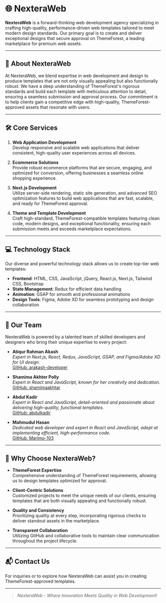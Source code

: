 # 🌐 NexteraWeb

**NexteraWeb** is a forward-thinking web development agency specializing in crafting high-quality, performance-driven web templates tailored to meet modern design standards. Our primary goal is to create and deliver exceptional designs that secure approval on ThemeForest, a leading marketplace for premium web assets.

---

## 🚀 About NexteraWeb

At NexteraWeb, we blend expertise in web development and design to produce templates that are not only visually appealing but also functionally robust. We have a deep understanding of ThemeForest's rigorous standards and build each template with meticulous attention to detail, ensuring a seamless submission and approval process. Our commitment is to help clients gain a competitive edge with high-quality, ThemeForest-approved assets that resonate with users.

---

## 🛠️ Core Services

1. **Web Application Development**  
   Develop responsive and scalable web applications that deliver consistent, high-quality user experiences across all devices.

2. **Ecommerce Solutions**  
   Provide robust ecommerce platforms that are secure, engaging, and optimized for conversion, offering businesses a seamless online shopping experience.

3. **Next.js Development**  
   Utilize server-side rendering, static site generation, and advanced SEO optimization features to build web applications that are fast, scalable, and ready for ThemeForest approval.

4. **Theme and Template Development**  
   Craft high-standard, ThemeForest-compatible templates featuring clean code, modern designs, and exceptional functionality, ensuring each submission meets and exceeds marketplace expectations.

---

## 💻 Technology Stack

Our diverse and powerful technology stack allows us to create top-tier web templates:

- **Frontend**: HTML, CSS, JavaScript, jQuery, React.js, Next.js, Tailwind CSS, Bootstrap
- **State Management**: Redux for efficient data handling
- **Animation**: GSAP for smooth and professional animations
- **Design Tools**: Figma, Adobe XD for seamless prototyping and design collaboration

---

## 👥 Our Team

NexteraWeb is powered by a talented team of skilled developers and designers who bring their unique expertise to every project:

- **Atiqur Rahman Akash**  
  *Expert in Next.js, React, Redux, JavaScript, GSAP, and Figma/Adobe XD for UI design.*  
  [GitHub: arakash-developer](https://github.com/arakash-developer)

- **Shamima Akhter Polly**  
  *Expert in React and JavaScript, known for her creativity and dedication.*  
  [GitHub: shamimaakhtar](https://github.com/shamimaakhtar)

- **Abdul Kadir**  
  *Expert in React and JavaScript, detail-oriented and passionate about delivering high-quality, functional templates.*  
  [GitHub: abdulkadir](https://github.com/abdulkadir)

- **Mahmudul Hasan**  
  *Dedicated web developer and expert in React and JavaScript, adept at implementing efficient, high-performance code.*  
  [GitHub: Marimo-103](https://github.com/Marimo-103)

---

## 🌟 Why Choose NexteraWeb?

- **ThemeForest Expertise**  
  Comprehensive understanding of ThemeForest requirements, allowing us to design templates optimized for approval.

- **Client-Centric Solutions**  
  Customized projects to meet the unique needs of our clients, ensuring templates that are both visually appealing and functionally robust.

- **Quality and Consistency**  
  Prioritizing quality at every step, incorporating rigorous checks to deliver standout assets in the marketplace.

- **Transparent Collaboration**  
  Utilizing GitHub and collaborative tools to maintain clear communication throughout the project lifecycle.

---

## 📬 Contact Us

For inquiries or to explore how NexteraWeb can assist you in creating ThemeForest-approved templates.

---

> *NexteraWeb - Where Innovation Meets Quality in Web Development!*
